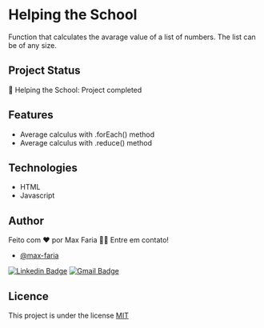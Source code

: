 
# Helping the School

Function that calculates the avarage value of a list of numbers. The list can be of any size. 



## Project Status

🚀  Helping the School: Project completed 
## Features

- Average calculus with .forEach() method
- Average calculus with .reduce() method


## Technologies
- HTML
- Javascript
## Author

Feito com ❤️ por Max Faria 👋🏽 Entre em contato!

- [@max-faria](https://github.com/max-faria)

[![Linkedin Badge](https://img.shields.io/badge/-Max-blue?style=flat-square&logo=Linkedin&logoColor=white&link=https://www.linkedin.com/in/tgmarinho/)](https://www.linkedin.com/in/max-faria-b212801ba/) 
[![Gmail Badge](https://img.shields.io/badge/-mxxfaria@gmail.com-c14438?style=flat-square&logo=Gmail&logoColor=white&link=mailto:tgmarinho@gmail.com)](mailto:mxxfaria@gmail.com)



## Licence

This project is under the license [MIT](https://choosealicense.com/licenses/mit/)